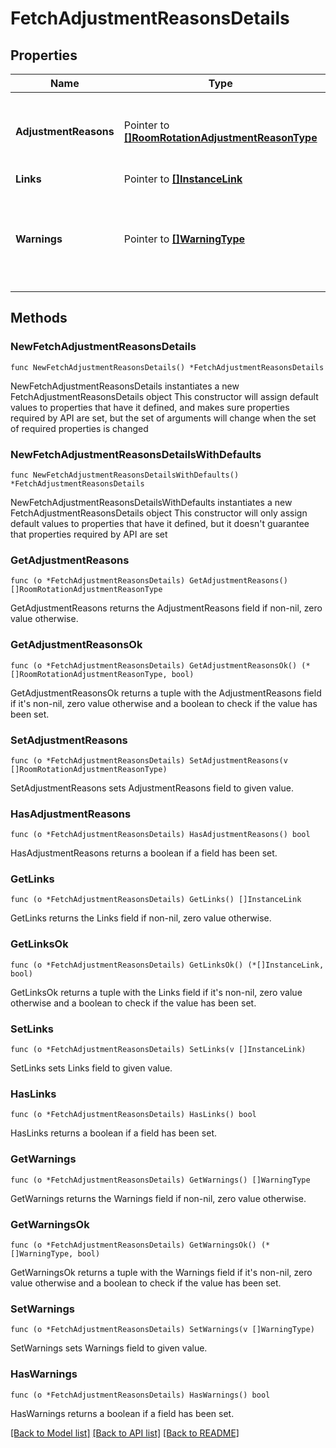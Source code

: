 # FetchAdjustmentReasonsDetails

## Properties

Name | Type | Description | Notes
------------ | ------------- | ------------- | -------------
**AdjustmentReasons** | Pointer to [**[]RoomRotationAdjustmentReasonType**](RoomRotationAdjustmentReasonType.md) | Room Rotation Adjustment Reason Enumeration element. | [optional] 
**Links** | Pointer to [**[]InstanceLink**](InstanceLink.md) |  | [optional] 
**Warnings** | Pointer to [**[]WarningType**](WarningType.md) | Used in conjunction with the Success element to define a business error. | [optional] 

## Methods

### NewFetchAdjustmentReasonsDetails

`func NewFetchAdjustmentReasonsDetails() *FetchAdjustmentReasonsDetails`

NewFetchAdjustmentReasonsDetails instantiates a new FetchAdjustmentReasonsDetails object
This constructor will assign default values to properties that have it defined,
and makes sure properties required by API are set, but the set of arguments
will change when the set of required properties is changed

### NewFetchAdjustmentReasonsDetailsWithDefaults

`func NewFetchAdjustmentReasonsDetailsWithDefaults() *FetchAdjustmentReasonsDetails`

NewFetchAdjustmentReasonsDetailsWithDefaults instantiates a new FetchAdjustmentReasonsDetails object
This constructor will only assign default values to properties that have it defined,
but it doesn't guarantee that properties required by API are set

### GetAdjustmentReasons

`func (o *FetchAdjustmentReasonsDetails) GetAdjustmentReasons() []RoomRotationAdjustmentReasonType`

GetAdjustmentReasons returns the AdjustmentReasons field if non-nil, zero value otherwise.

### GetAdjustmentReasonsOk

`func (o *FetchAdjustmentReasonsDetails) GetAdjustmentReasonsOk() (*[]RoomRotationAdjustmentReasonType, bool)`

GetAdjustmentReasonsOk returns a tuple with the AdjustmentReasons field if it's non-nil, zero value otherwise
and a boolean to check if the value has been set.

### SetAdjustmentReasons

`func (o *FetchAdjustmentReasonsDetails) SetAdjustmentReasons(v []RoomRotationAdjustmentReasonType)`

SetAdjustmentReasons sets AdjustmentReasons field to given value.

### HasAdjustmentReasons

`func (o *FetchAdjustmentReasonsDetails) HasAdjustmentReasons() bool`

HasAdjustmentReasons returns a boolean if a field has been set.

### GetLinks

`func (o *FetchAdjustmentReasonsDetails) GetLinks() []InstanceLink`

GetLinks returns the Links field if non-nil, zero value otherwise.

### GetLinksOk

`func (o *FetchAdjustmentReasonsDetails) GetLinksOk() (*[]InstanceLink, bool)`

GetLinksOk returns a tuple with the Links field if it's non-nil, zero value otherwise
and a boolean to check if the value has been set.

### SetLinks

`func (o *FetchAdjustmentReasonsDetails) SetLinks(v []InstanceLink)`

SetLinks sets Links field to given value.

### HasLinks

`func (o *FetchAdjustmentReasonsDetails) HasLinks() bool`

HasLinks returns a boolean if a field has been set.

### GetWarnings

`func (o *FetchAdjustmentReasonsDetails) GetWarnings() []WarningType`

GetWarnings returns the Warnings field if non-nil, zero value otherwise.

### GetWarningsOk

`func (o *FetchAdjustmentReasonsDetails) GetWarningsOk() (*[]WarningType, bool)`

GetWarningsOk returns a tuple with the Warnings field if it's non-nil, zero value otherwise
and a boolean to check if the value has been set.

### SetWarnings

`func (o *FetchAdjustmentReasonsDetails) SetWarnings(v []WarningType)`

SetWarnings sets Warnings field to given value.

### HasWarnings

`func (o *FetchAdjustmentReasonsDetails) HasWarnings() bool`

HasWarnings returns a boolean if a field has been set.


[[Back to Model list]](../README.md#documentation-for-models) [[Back to API list]](../README.md#documentation-for-api-endpoints) [[Back to README]](../README.md)


